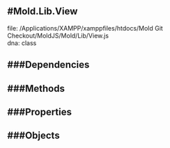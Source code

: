 
#Mold.Lib.View
---------------------------------------

file: /Applications/XAMPP/xamppfiles/htdocs/Mold Git Checkout/MoldJS/Mold/Lib/View.js  
dna: class


	




###Dependencies
--------------




   
###Methods
--------------

   
###Properties
-------------

   
###Objects
------------


		
